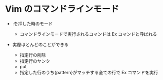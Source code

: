 # Vim のコマンドラインモード

*   :を押した時のモード

    *   コマンドラインモードで実行されるコマンドは Ex コマンドと呼ばれる

*   実際ほとんどのことができる
    *   指定行の削除
    *   指定行のヤンク
    *   put
    *   指定した行のうち{pattern}がマッチする全ての行で Ex コマンドを実行
